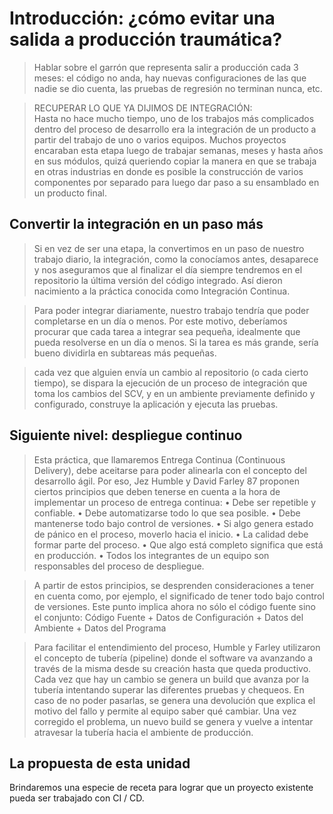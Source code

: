 # Introducción: ¿cómo evitar una salida a producción traumática?

> Hablar sobre el garrón que representa salir a producción cada 3 meses: el código no anda, hay nuevas configuraciones de las que nadie se dio cuenta, las pruebas de regresión no terminan nunca, etc.

> RECUPERAR LO QUE YA DIJIMOS DE INTEGRACIÓN:  
> Hasta no hace mucho tiempo, uno de los trabajos más complicados dentro del proceso de
desarrollo era la integración de un producto a partir del trabajo de uno o varios equipos. Muchos
proyectos encaraban esta etapa luego de trabajar semanas, meses y hasta años en sus módulos,
quizá queriendo copiar la manera en que se trabaja en otras industrias en donde es posible la
construcción de varios componentes por separado para luego dar paso a su ensamblado en un
producto final. 

## Convertir la integración en un paso más

> Si en vez de ser una etapa, la convertimos en un paso de nuestro trabajo diario, la integración,
como la conocíamos antes, desaparece y nos aseguramos que al finalizar el día siempre tendremos
en el repositorio la última versión del código integrado. Así dieron nacimiento a la práctica
conocida como Integración Continua. 

> Para poder integrar diariamente, nuestro trabajo tendría que poder completarse en un día o
menos. Por este motivo, deberíamos procurar que cada tarea a integrar sea pequeña, idealmente
que pueda resolverse en un día o menos. Si la tarea es más grande, sería bueno dividirla en
subtareas más pequeñas. 

>  cada vez
que alguien envía un cambio al repositorio (o cada cierto tiempo), se dispara la ejecución de un
proceso de integración que toma los cambios del SCV, y en un ambiente previamente definido y
configurado, construye la aplicación y ejecuta las pruebas. 


## Siguiente nivel: despliegue continuo

> Esta práctica, que llamaremos Entrega Continua (Continuous Delivery), debe aceitarse para
poder alinearla con el concepto del desarrollo ágil. Por eso, Jez Humble y David Farley 87
proponen ciertos principios que deben tenerse en cuenta a la hora de implementar un proceso de
entrega continua: 
• Debe ser repetible y confiable. 
• Debe automatizarse todo lo que sea posible. 
• Debe mantenerse todo bajo control de versiones. 
• Si algo genera estado de pánico en el proceso, moverlo hacia el inicio. 
• La calidad debe formar parte del proceso. 
• Que algo está completo significa que está en producción. 
• Todos los integrantes de un equipo son responsables del proceso de despliegue.

> A partir de estos principios, se desprenden consideraciones a tener en cuenta como, por ejemplo,
el significado de tener todo bajo control de versiones. Este punto implica ahora no sólo el código
fuente sino el conjunto: 
Código Fuente + Datos de Configuración + Datos del Ambiente + Datos del Programa 

> Para facilitar el entendimiento del proceso, Humble y Farley utilizaron el concepto de tubería
(pipeline) donde el software va avanzando a través de la misma desde su creación hasta que queda
productivo. Cada vez que hay un cambio se genera un build que avanza por la tubería intentando
superar las diferentes pruebas y chequeos. En caso de no poder pasarlas, se genera una devolución
que explica el motivo del fallo y permite al equipo saber qué cambiar. Una vez corregido el
problema, un nuevo build se genera y vuelve a intentar atravesar la tubería hacia el ambiente de
producción. 

## La propuesta de esta unidad

Brindaremos una especie de receta para lograr que un proyecto existente pueda ser trabajado con CI / CD.
